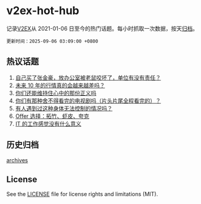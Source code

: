 # v2ex-hot-hub

 记录[V2EX](https://www.v2ex.com/)从 2021-01-06 日至今的热门话题。每小时抓取一次数据，按天[归档](archives)。

`更新时间：2025-09-06 03:09:00 +0800`

## 热议话题

1. [自己买了张金豪，放办公室被老鼠咬坏了，单位有没有责任？](https://www.v2ex.com/t/1157209)
1. [未来 10 年的行情真的会越来越差吗？](https://www.v2ex.com/t/1157259)
1. [你们还能维持住心中的那份正义吗](https://www.v2ex.com/t/1157250)
1. [你们有那种舍不得看完的电视剧吗（片头片尾全程看完的）？](https://www.v2ex.com/t/1157330)
1. [有人遇到过这种身体无法控制的情况吗？](https://www.v2ex.com/t/1157267)
1. [Offer 选择：拓竹、虾皮、夸克](https://www.v2ex.com/t/1157233)
1. [IT 的工作感觉没有什么意义](https://www.v2ex.com/t/1157260)

## 历史归档

[archives](archives)

## License

See the [LICENSE](LICENSE) file for license rights and limitations (MIT).
